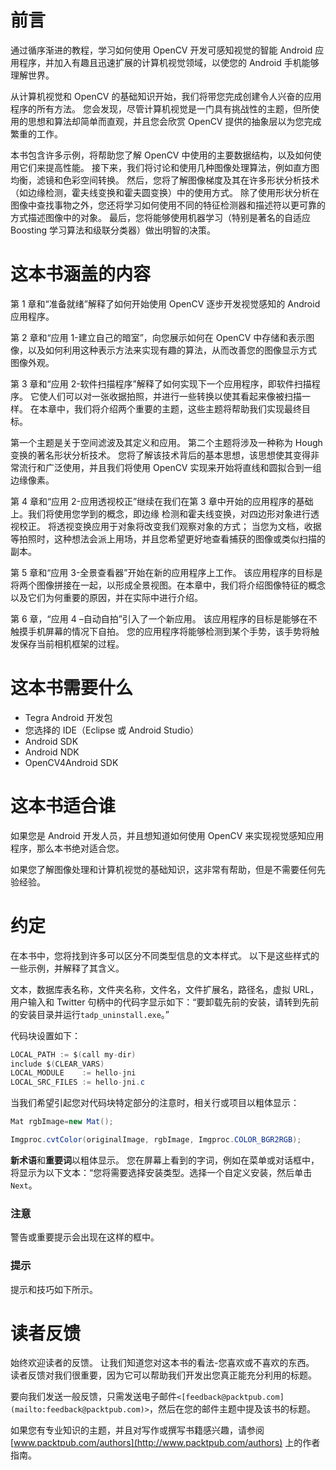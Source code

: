 # 前言

通过循序渐进的教程，学习如何使用 OpenCV 开发可感知视觉的智能 Android 应用程序，并加入有趣且迅速扩展的计算机视觉领域，以使您的 Android 手机能够理解世界。

从计算机视觉和 OpenCV 的基础知识开始，我们将带您完成创建令人兴奋的应用程序的所有方法。 您会发现，尽管计算机视觉是一门具有挑战性的主题，但所使用的思想和算法却简单而直观，并且您会欣赏 OpenCV 提供的抽象层以为您完成繁重的工作。

本书包含许多示例，将帮助您了解 OpenCV 中使用的主要数据结构，以及如何使用它们来提高性能。 接下来，我们将讨论和使用几种图像处理算法，例如直方图均衡，滤镜和色彩空间转换。 然后，您将了解图像梯度及其在许多形状分析技术（如边缘检测，霍夫线变换和霍夫圆变换）中的使用方式。 除了使用形状分析在图像中查找事物之外，您还将学习如何使用不同的特征检测器和描述符以更可靠的方式描述图像中的对象。 最后，您将能够使用机器学习（特别是著名的自适应 Boosting 学习算法和级联分类器）做出明智的决策。

# 这本书涵盖的内容

第 1 章和“准备就绪”解释了如何开始使用 OpenCV 逐步开发视觉感知的 Android 应用程序。

第 2 章和“应用 1-建立自己的暗室”，向您展示如何在 OpenCV 中存储和表示图像，以及如何利用这种表示方法来实现有趣的算法，从而改善您的图像显示方式 图像外观。

第 3 章和“应用 2-软件扫描程序”解释了如何实现下一个应用程序，即软件扫描程序。 它使人们可以对一张收据拍照，并进行一些转换以使其看起来像被扫描一样。 在本章中，我们将介绍两个重要的主题，这些主题将帮助我们实现最终目标。

第一个主题是关于空间滤波及其定义和应用。 第二个主题将涉及一种称为 Hough 变换的著名形状分析技术。 您将了解该技术背后的基本思想，该思想使其变得非常流行和广泛使用，并且我们将使用 OpenCV 实现来开始将直线和圆拟合到一组边缘像素。

第 4 章和“应用 2-应用透视校正”继续在我们在第 3 章中开始的应用程序的基础上。我们将使用您学到的概念，即边缘 检测和霍夫线变换，对四边形对象进行透视校正。 将透视变换应用于对象将改变我们观察对象的方式； 当您为文档，收据等拍照时，这种想法会派上用场，并且您希望更好地查看捕获的图像或类似扫描的副本。

第 5 章和“应用 3-全景查看器”开始在新的应用程序上工作。 该应用程序的目标是将两个图像拼接在一起，以形成全景视图。在本章中，我们将介绍图像特征的概念以及它们为何重要的原因，并在实际中进行介绍。

第 6 章，“应用 4 –自动自拍”引入了一个新应用。 该应用程序的目标是能够在不触摸手机屏幕的情况下自拍。 您的应用程序将能够检测到某个手势，该手势将触发保存当前相机框架的过程。

# 这本书需要什么

*   Tegra Android 开发包
*   您选择的 IDE（Eclipse 或 Android Studio）
*   Android SDK
*   Android NDK
*   OpenCV4Android SDK

# 这本书适合谁

如果您是 Android 开发人员，并且想知道如何使用 OpenCV 来实现视觉感知应用程序，那么本书绝对适合您。

如果您了解图像处理和计算机视觉的基础知识，这非常有帮助，但是不需要任何先验经验。

# 约定

在本书中，您将找到许多可以区分不同类型信息的文本样式。 以下是这些样式的一些示例，并解释了其含义。

文本，数据库表名称，文件夹名称，文件名，文件扩展名，路径名，虚拟 URL，用户输入和 Twitter 句柄中的代码字显示如下：“要卸载先前的安装，请转到先前的安装目录并运行`tadp_uninstall.exe`。”

代码块设置如下：

```java
LOCAL_PATH := $(call my-dir)
include $(CLEAR_VARS)
LOCAL_MODULE    := hello-jni
LOCAL_SRC_FILES := hello-jni.c
```

当我们希望引起您对代码块特定部分的注意时，相关行或项目以粗体显示：

```java
Mat rgbImage=new Mat();

Imgproc.cvtColor(originalImage, rgbImage, Imgproc.COLOR_BGR2RGB);

```

**新术语**和**重要词**以粗体显示。 您在屏幕上看到的字词，例如在菜单或对话框中，将显示为以下文本：“您将需要选择安装类型。选择一个自定义安装，然后单击`Next`。 

### 注意

警告或重要提示会出现在这样的框中。

### 提示

提示和技巧如下所示。

# 读者反馈

始终欢迎读者的反馈。 让我们知道您对这本书的看法-您喜欢或不喜欢的东西。 读者反馈对我们很重要，因为它可以帮助我们开发出您真正能充分利用的标题。

要向我们发送一般反馈，只需发送电子邮件`<[feedback@packtpub.com](mailto:feedback@packtpub.com)>`，然后在您的邮件主题中提及该书的标题。

如果您有专业知识的主题，并且对写作或撰写书籍感兴趣，请参阅 [www.packtpub.com/authors](http://www.packtpub.com/authors) 上的作者指南。

